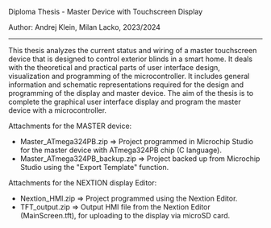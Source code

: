 Diploma Thesis - Master Device with Touchscreen Display

Author: Andrej Klein, Milan Lacko, 2023/2024
__________________________________________________________________

This thesis analyzes the current status and wiring of a master touchscreen device that is designed 
to control exterior blinds in a smart home. It deals with the theoretical and practical parts of user 
interface design, visualization and programming of the microcontroller. It includes general 
information and schematic representations required for the design and programming of the 
display and master device. The aim of the thesis is to complete the graphical user interface display 
and program the master device with a microcontroller.

Attachments for the MASTER device:
- Master_ATmega324PB.zip => Project programmed in Microchip Studio for the master device with ATmega324PB chip (C language).
- Master_ATmega324PB_backup.zip => Project backed up from Microchip Studio using the "Export Template" function.

Attachments for the NEXTION display Editor:
- Nextion_HMI.zip => Project programmed using the Nextion Editor.
- TFT_output.zip => Output HMI file from the Nextion Editor (MainScreen.tft), for uploading to the display via microSD card.
